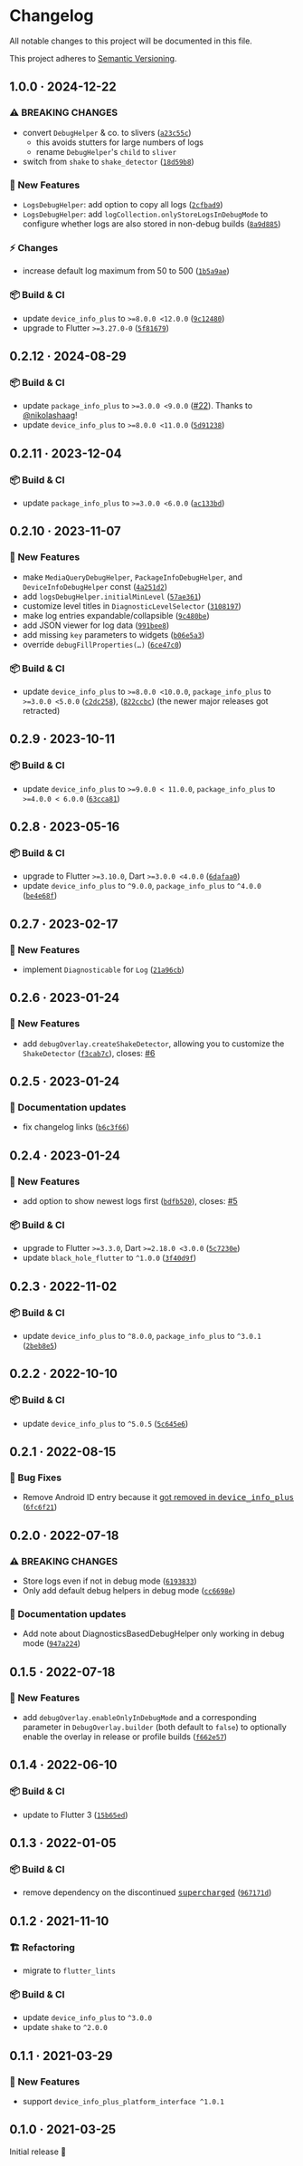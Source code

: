 # Changelog

All notable changes to this project will be documented in this file.

This project adheres to [Semantic Versioning](https://semver.org/spec/v2.0.0.html).

<!-- Template:
## NEW · 2024-xx-xx

### ⚠️ BREAKING CHANGES
### 🎉 New Features
### ⚡ Changes
### 🐛 Bug Fixes
### 📜 Documentation updates
### 🏗️ Refactoring
### 📦 Build & CI
-->

## 1.0.0 · 2024-12-22

### ⚠️ BREAKING CHANGES

- convert `DebugHelper` & co. to slivers ([`a23c55c`](https://github.com/JonasWanke/debug_overlay/commit/a23c55c2a81e7e6b9c5d2118b36f05f2a73d3ce9))
  - this avoids stutters for large numbers of logs
  - rename `DebugHelper`'s `child` to `sliver`
- switch from `shake` to `shake_detector` ([`18d59b8`](https://github.com/JonasWanke/debug_overlay/commit/18d59b8e763ed5c9a23f1ff556457d1e9821dc3b))

### 🎉 New Features

- `LogsDebugHelper`: add option to copy all logs ([`2cfbad9`](https://github.com/JonasWanke/debug_overlay/commit/2cfbad9e8abab71fd415196d61ebde22e1e3317d))
- `LogsDebugHelper`: add `logCollection.onlyStoreLogsInDebugMode` to configure whether logs are also stored in non-debug builds ([`8a9d885`](https://github.com/JonasWanke/debug_overlay/commit/8a9d885fe837ee8bc09fab73984f295bc3ad8cf6))

### ⚡ Changes

- increase default log maximum from 50 to 500 ([`1b5a9ae`](https://github.com/JonasWanke/debug_overlay/commit/1b5a9ae8c7118f477a877b05c83f554ca34aa014))

### 📦 Build & CI

- update `device_info_plus` to `>=8.0.0 <12.0.0` ([`9c12480`](https://github.com/JonasWanke/debug_overlay/commit/9c12480189f9d2d8eacb3803922a9fe7a9b6cea6))
- upgrade to Flutter `>=3.27.0-0` ([`5f81679`](https://github.com/JonasWanke/debug_overlay/commit/5f8167953c3e622e8042d570f1fd12a214612351))

## 0.2.12 · 2024-08-29

### 📦 Build & CI

- update `package_info_plus` to `>=3.0.0 <9.0.0` ([#22](https://github.com/JonasWanke/debug_overlay/pull/22)). Thanks to [@nikolashaag](https://github.com/nikolashaag)!
- update `device_info_plus` to `>=8.0.0 <11.0.0` ([`5d91238`](https://github.com/JonasWanke/debug_overlay/commit/5d91238628196187922beeeb8d9429d3e95cb7a7))

## 0.2.11 · 2023-12-04

### 📦 Build & CI

- update `package_info_plus` to `>=3.0.0 <6.0.0` ([`ac133bd`](https://github.com/JonasWanke/debug_overlay/commit/ac133bde2049a8b94f786792c031c1b07f259bf8))

## 0.2.10 · 2023-11-07

### 🎉 New Features

- make `MediaQueryDebugHelper`, `PackageInfoDebugHelper`, and `DeviceInfoDebugHelper` const ([`4a251d2`](https://github.com/JonasWanke/debug_overlay/commit/4a251d20fce941d3347b2a52582b10484f1ad23d))
- add `logsDebugHelper.initialMinLevel` ([`57ae361`](https://github.com/JonasWanke/debug_overlay/commit/57ae3614576e52b74827a76e5ca0c4855084df4b))
- customize level titles in `DiagnosticLevelSelector` ([`3108197`](https://github.com/JonasWanke/debug_overlay/commit/310819732713acf38ad7256cf40eaca8d2307ac8))
- make log entries expandable/collapsible ([`9c480be`](https://github.com/JonasWanke/debug_overlay/commit/9c480be1abac90adec53386172dec85bfb72f829))
- add JSON viewer for log data ([`991bee8`](https://github.com/JonasWanke/debug_overlay/commit/991bee8ded9dfcd1060bd0ce7f47238d63ee8069))
- add missing `key` parameters to widgets ([`b06e5a3`](https://github.com/JonasWanke/debug_overlay/commit/b06e5a3b209b7afc927c06649141c99d4164a83a))
- override `debugFillProperties(…)` ([`6ce47c0`](https://github.com/JonasWanke/debug_overlay/commit/6ce47c084057c0cc54d18afe8000d42ff1635938))

### 📦 Build & CI

- update `device_info_plus` to `>=8.0.0 <10.0.0`, `package_info_plus` to `>=3.0.0 <5.0.0` ([`c2dc258`](https://github.com/JonasWanke/debug_overlay/commit/c2dc258cb01a4d142e3533f9d1a9275e8314fd36)), ([`822ccbc`](https://github.com/JonasWanke/debug_overlay/commit/822ccbc5ed0bf7773923e66fa9054d21c80365b5)) (the newer major releases got retracted)

## 0.2.9 · 2023-10-11

### 📦 Build & CI

- update `device_info_plus` to `>=9.0.0 < 11.0.0`, `package_info_plus` to `>=4.0.0 < 6.0.0` ([`63cca81`](https://github.com/JonasWanke/debug_overlay/commit/63cca816888c3b19cc10e2e010510fdfc9309ae0))

## 0.2.8 · 2023-05-16

### 📦 Build & CI

- upgrade to Flutter `>=3.10.0`, Dart `>=3.0.0 <4.0.0` ([`6dafaa0`](https://github.com/JonasWanke/debug_overlay/commit/6dafaa0afb5d02ccd70ee0b1a198a66678ec70ac))
- update `device_info_plus` to `^9.0.0`, `package_info_plus` to `^4.0.0` ([`be4e68f`](https://github.com/JonasWanke/debug_overlay/commit/be4e68f1a4561e57e72fef8ae5923af340fed162))

## 0.2.7 · 2023-02-17

### 🎉 New Features

- implement `Diagnosticable` for `Log` ([`21a96cb`](https://github.com/JonasWanke/debug_overlay/commit/21a96cbf7d3ffd60da9cfe39dc7e7d6be592339b))

## 0.2.6 · 2023-01-24

### 🎉 New Features

- add `debugOverlay.createShakeDetector`, allowing you to customize the `ShakeDetector` ([`f3cab7c`](https://github.com/JonasWanke/debug_overlay/commit/f3cab7c5a20bb7dea8c9e17260863cc5c1877b80)), closes: [#6](https://github.com/JonasWanke/debug_overlay/issues/6)

## 0.2.5 · 2023-01-24

### 📜 Documentation updates

- fix changelog links ([`b6c3f66`](https://github.com/JonasWanke/debug_overlay/commit/b6c3f66c7dcf678e9c1ef39744601b78c6037e20))

## 0.2.4 · 2023-01-24

### 🎉 New Features

- add option to show newest logs first ([`bdfb520`](https://github.com/JonasWanke/debug_overlay/commit/bdfb52020088c504cf4e6684f32809eb6be51005)), closes: [#5](https://github.com/JonasWanke/debug_overlay/issues/5)

### 📦 Build & CI

- upgrade to Flutter `>=3.3.0`, Dart `>=2.18.0 <3.0.0` ([`5c7230e`](https://github.com/JonasWanke/debug_overlay/commit/5c7230e8c328678ef8679002c62d9c09c8a466ac))
- update `black_hole_flutter` to `^1.0.0` ([`3f40d9f`](https://github.com/JonasWanke/debug_overlay/commit/3f40d9f75a75a5f9c3ee70fceb13d0e48cd643fd))

## 0.2.3 · 2022-11-02

### 📦 Build & CI

- update `device_info_plus` to `^8.0.0`, `package_info_plus` to `^3.0.1` ([`2beb8e5`](https://github.com/JonasWanke/debug_overlay/commit/2beb8e50eddaf73c950d17ebb2292fe77167d662))

## 0.2.2 · 2022-10-10

### 📦 Build & CI

- update `device_info_plus` to `^5.0.5` ([`5c645e6`](https://github.com/JonasWanke/debug_overlay/commit/5c645e63131125ff6740b8546f3f3157d974dbf2))

## 0.2.1 · 2022-08-15

### 🐛 Bug Fixes

- Remove Android ID entry because it [got removed in <kbd>device_info_plus</kbd>](https://pub.dev/packages/device_info_plus/changelog#400) ([`6fc6f21`](https://github.com/JonasWanke/debug_overlay/commit/6fc6f217af77fa4e7d9cbb3d4415529cb8d9801a))

## 0.2.0 · 2022-07-18

### ⚠️ BREAKING CHANGES

- Store logs even if not in debug mode ([`6193833`](https://github.com/JonasWanke/debug_overlay/commit/619383304f15d4771bf2518ff301bca2f925639a))
- Only add default debug helpers in debug mode ([`cc6698e`](https://github.com/JonasWanke/debug_overlay/commit/cc6698e23e290d99a4384fcd8d5eee89a0772e37))

### 📜 Documentation updates

- Add note about DiagnosticsBasedDebugHelper only working in debug mode ([`947a224`](https://github.com/JonasWanke/debug_overlay/commit/947a22477888b79bc0dcd17a572ea3efceaa9fa1))

## 0.1.5 · 2022-07-18

### 🎉 New Features

- add `debugOverlay.enableOnlyInDebugMode` and a corresponding parameter in `DebugOverlay.builder` (both default to `false`) to optionally enable the overlay in release or profile builds ([`f662e57`](https://github.com/JonasWanke/debug_overlay/commit/f662e57289537e002598cbe9872ce6ee3c27b685))

## 0.1.4 · 2022-06-10

### 📦 Build & CI

- update to Flutter 3 ([`15b65ed`](https://github.com/JonasWanke/debug_overlay/commit/15b65edc43ece0850b5c52ba6ef21d5e63086522))

## 0.1.3 · 2022-01-05

### 📦 Build & CI

- remove dependency on the discontinued [<kbd>supercharged</kbd>](https://pub.dev/packages/supercharged) ([`967171d`](https://github.com/JonasWanke/debug_overlay/commit/967171d77d86ec871c380532c94737326430fcc5))

## 0.1.2 · 2021-11-10

### 🏗️ Refactoring

- migrate to `flutter_lints`

### 📦 Build & CI

- update `device_info_plus` to `^3.0.0`
- update `shake` to `^2.0.0`

## 0.1.1 · 2021-03-29

### 🎉 New Features

- support `device_info_plus_platform_interface ^1.0.1`

## 0.1.0 · 2021-03-25

Initial release 🎉
